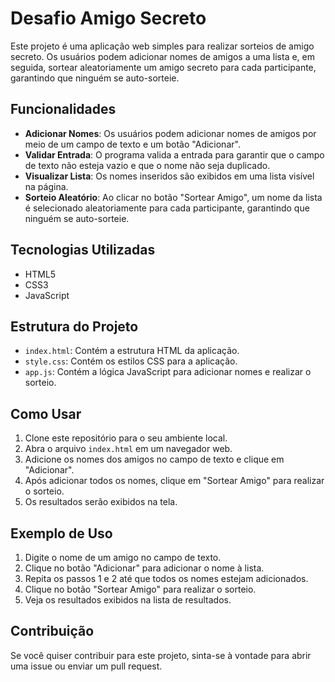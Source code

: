 # Desafio Amigo Secreto

Este projeto é uma aplicação web simples para realizar sorteios de amigo secreto. Os usuários podem adicionar nomes de amigos a uma lista e, em seguida, sortear aleatoriamente um amigo secreto para cada participante, garantindo que ninguém se auto-sorteie.

## Funcionalidades

- **Adicionar Nomes**: Os usuários podem adicionar nomes de amigos por meio de um campo de texto e um botão "Adicionar".
- **Validar Entrada**: O programa valida a entrada para garantir que o campo de texto não esteja vazio e que o nome não seja duplicado.
- **Visualizar Lista**: Os nomes inseridos são exibidos em uma lista visível na página.
- **Sorteio Aleatório**: Ao clicar no botão "Sortear Amigo", um nome da lista é selecionado aleatoriamente para cada participante, garantindo que ninguém se auto-sorteie.

## Tecnologias Utilizadas

- HTML5
- CSS3
- JavaScript

## Estrutura do Projeto

- `index.html`: Contém a estrutura HTML da aplicação.
- `style.css`: Contém os estilos CSS para a aplicação.
- `app.js`: Contém a lógica JavaScript para adicionar nomes e realizar o sorteio.

## Como Usar

1. Clone este repositório para o seu ambiente local.
2. Abra o arquivo `index.html` em um navegador web.
3. Adicione os nomes dos amigos no campo de texto e clique em "Adicionar".
4. Após adicionar todos os nomes, clique em "Sortear Amigo" para realizar o sorteio.
5. Os resultados serão exibidos na tela.

## Exemplo de Uso

1. Digite o nome de um amigo no campo de texto.
2. Clique no botão "Adicionar" para adicionar o nome à lista.
3. Repita os passos 1 e 2 até que todos os nomes estejam adicionados.
4. Clique no botão "Sortear Amigo" para realizar o sorteio.
5. Veja os resultados exibidos na lista de resultados.

## Contribuição

Se você quiser contribuir para este projeto, sinta-se à vontade para abrir uma issue ou enviar um pull request.
